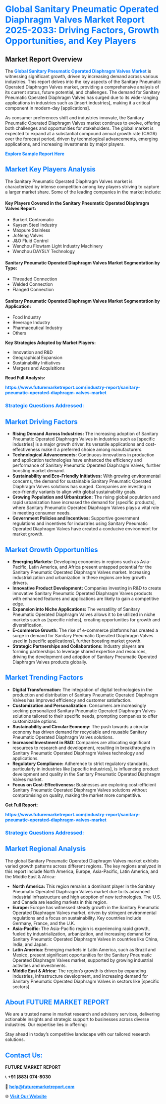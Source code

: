 <h1 style="color: #007BFF;">Global Sanitary Pneumatic Operated Diaphragm Valves Market Report 2025-2033: Driving Factors, Growth Opportunities, and Key Players</h1>

<section id="overview">
<h2>Market Report Overview</h2>
<p>The <a href="https://www.futuremarketreport.com/industry-report/sanitary-pneumatic-operated-diaphragm-valves-market" style="color: #007BFF; text-decoration: none;"><strong>Global Sanitary Pneumatic Operated Diaphragm Valves Market</strong></a> is witnessing significant growth, driven by increasing demand across various industries. This report delves into the key aspects of the Sanitary Pneumatic Operated Diaphragm Valves market, providing a comprehensive analysis of its current status, future potential, and challenges. The demand for Sanitary Pneumatic Operated Diaphragm Valves has surged due to its wide-ranging applications in industries such as [insert industries], making it a critical component in modern-day [applications].</p>
<p>As consumer preferences shift and industries innovate, the Sanitary Pneumatic Operated Diaphragm Valves market continues to evolve, offering both challenges and opportunities for stakeholders. The global market is expected to expand at a substantial compound annual growth rate (CAGR) over the forecast period, driven by technological advancements, emerging applications, and increasing investments by major players.</p>
</section>

<section id="overview">
<p><a href="https://www.futuremarketreport.com/request-sample/reportId=29208" style="color: #007BFF; text-decoration: none;"><strong>Explore Sample Report Here</strong></a></p>
</section>

<section id="key-players">
<h2 style="color: #007BFF;">Market Key Players Analysis</h2>
<p>The Sanitary Pneumatic Operated Diaphragm Valves market is characterized by intense competition among key players striving to capture a larger market share. Some of the leading companies in the market include:</p>
<h4>Key Players Covered in the Sanitary Pneumatic Operated Diaphragm Valves Report:</h4>
<ul><li>Burkert Contromatic</li><li>Kaysen Steel Industry</li><li>Maxpure Stainless</li><li>JoNeng Valves</li><li>J&amp;O Fluid Control</li><li>Wenzhou Flowtam Light Industry Machinery</li><li>Wenzhou DAYSLY Technology</li></ul>
<h4>Sanitary Pneumatic Operated Diaphragm Valves Market Segmentation by Type:</h4>
<ul><li>Threaded Connection</li><li>Welded Connection</li><li>Flanged Connection</li></ul>

<h4>Sanitary Pneumatic Operated Diaphragm Valves Market Segmentation by Application:</h4>
<ul><li>Food Industry</li><li>Beverage Industry</li><li>Pharmaceutical Industry</li><li>Others</li></ul>
<p><strong>Key Strategies Adopted by Market Players:</strong></p>
<ul>
<li>Innovation and R&D</li>
<li>Geographical Expansion</li>
<li>Sustainability Initiatives</li>
<li>Mergers and Acquisitions</li>
</ul>
</section>

<section>
<p><strong>Read Full Analysis: </strong></p><a href="https://www.futuremarketreport.com/industry-report/sanitary-pneumatic-operated-diaphragm-valves-market" style="color: #007BFF; text-decoration: none;"><strong>https://www.futuremarketreport.com/industry-report/sanitary-pneumatic-operated-diaphragm-valves-market</strong></a>
<h3 style="color: #007BFF;">Strategic Questions Addressed:</h3>
</section>

<section id="driving-factors">
<h2 style="color: #007BFF;">Market Driving Factors</h2>
<ul>
<li><strong>Rising Demand Across Industries:</strong> The increasing adoption of Sanitary Pneumatic Operated Diaphragm Valves in industries such as [specific industries] is a major growth driver. Its versatile applications and cost-effectiveness make it a preferred choice among manufacturers.</li>
<li><strong>Technological Advancements:</strong> Continuous innovations in production and application technologies have enhanced the efficiency and performance of Sanitary Pneumatic Operated Diaphragm Valves, further boosting market demand.</li>
<li><strong>Sustainability and Eco-Friendly Initiatives:</strong> With growing environmental concerns, the demand for sustainable Sanitary Pneumatic Operated Diaphragm Valves solutions has surged. Companies are investing in eco-friendly variants to align with global sustainability goals.</li>
<li><strong>Growing Population and Urbanization:</strong> The rising global population and rapid urbanization have increased the demand for [specific products], where Sanitary Pneumatic Operated Diaphragm Valves plays a vital role in meeting consumer needs.</li>
<li><strong>Government Policies and Incentives:</strong> Supportive government regulations and incentives for industries using Sanitary Pneumatic Operated Diaphragm Valves have created a conducive environment for market growth.</li>
</ul>
</section>

<section id="growth-opportunities">
<h2 style="color: #007BFF;">Market Growth Opportunities</h2>
<ul>
<li><strong>Emerging Markets:</strong> Developing economies in regions such as Asia-Pacific, Latin America, and Africa present untapped potential for the Sanitary Pneumatic Operated Diaphragm Valves market. Increasing industrialization and urbanization in these regions are key growth drivers.</li>
<li><strong>Innovative Product Development:</strong> Companies investing in R&D to create innovative Sanitary Pneumatic Operated Diaphragm Valves products with enhanced features and applications are likely to gain a competitive edge.</li>
<li><strong>Expansion into Niche Applications:</strong> The versatility of Sanitary Pneumatic Operated Diaphragm Valves allows it to be utilized in niche markets such as [specific niches], creating opportunities for growth and diversification.</li>
<li><strong>E-commerce Growth:</strong> The rise of e-commerce platforms has created a surge in demand for Sanitary Pneumatic Operated Diaphragm Valves used in [specific applications], further boosting market growth.</li>
<li><strong>Strategic Partnerships and Collaborations:</strong> Industry players are forming partnerships to leverage shared expertise and resources, driving the development and adoption of Sanitary Pneumatic Operated Diaphragm Valves products globally.</li>
</ul>
</section>

<section id="trending-factors">
<h2 style="color: #007BFF;">Market Trending Factors</h2>
<ul>
<li><strong>Digital Transformation:</strong> The integration of digital technologies in the production and distribution of Sanitary Pneumatic Operated Diaphragm Valves has improved efficiency and customer satisfaction.</li>
<li><strong>Customization and Personalization:</strong> Consumers are increasingly seeking personalized Sanitary Pneumatic Operated Diaphragm Valves solutions tailored to their specific needs, prompting companies to offer customizable options.</li>
<li><strong>Sustainability and Circular Economy:</strong> The push towards a circular economy has driven demand for recyclable and reusable Sanitary Pneumatic Operated Diaphragm Valves solutions.</li>
<li><strong>Increased Investment in R&D:</strong> Companies are allocating significant resources to research and development, resulting in breakthroughs in Sanitary Pneumatic Operated Diaphragm Valves technology and applications.</li>
<li><strong>Regulatory Compliance:</strong> Adherence to strict regulatory standards, particularly in industries like [specific industries], is influencing product development and quality in the Sanitary Pneumatic Operated Diaphragm Valves market.</li>
<li><strong>Focus on Cost-Effectiveness:</strong> Businesses are exploring cost-efficient Sanitary Pneumatic Operated Diaphragm Valves solutions without compromising on quality, making the market more competitive.</li>
</ul>
</section>

<section>
<p><strong>Get Full Report: </strong></p><a href="https://www.futuremarketreport.com/industry-report/sanitary-pneumatic-operated-diaphragm-valves-market" style="color: #007BFF; text-decoration: none;"><strong>https://www.futuremarketreport.com/industry-report/sanitary-pneumatic-operated-diaphragm-valves-market</strong></a>
<h3 style="color: #007BFF;">Strategic Questions Addressed:</h3>
</section>


<section id="regional-analysis">
<h2 style="color: #007BFF;">Market Regional Analysis</h2>
<p>The global Sanitary Pneumatic Operated Diaphragm Valves market exhibits varied growth patterns across different regions. The key regions analyzed in this report include North America, Europe, Asia-Pacific, Latin America, and the Middle East & Africa:</p>
<ul>
<li><strong>North America:</strong> This region remains a dominant player in the Sanitary Pneumatic Operated Diaphragm Valves market due to its advanced industrial infrastructure and high adoption of new technologies. The U.S. and Canada are leading markets in this region.</li>
<li><strong>Europe:</strong> Europe has witnessed steady growth in the Sanitary Pneumatic Operated Diaphragm Valves market, driven by stringent environmental regulations and a focus on sustainability. Key countries include Germany, France, and the U.K.</li>
<li><strong>Asia-Pacific:</strong> The Asia-Pacific region is experiencing rapid growth, fueled by industrialization, urbanization, and increasing demand for Sanitary Pneumatic Operated Diaphragm Valves in countries like China, India, and Japan.</li>
<li><strong>Latin America:</strong> Emerging markets in Latin America, such as Brazil and Mexico, present significant opportunities for the Sanitary Pneumatic Operated Diaphragm Valves market, supported by growing industrial activities and investments.</li>
<li><strong>Middle East & Africa:</strong> The region’s growth is driven by expanding industries, infrastructure development, and increasing demand for Sanitary Pneumatic Operated Diaphragm Valves in sectors like [specific sectors].</li>
</ul>
</section>

<footer>
<h2 style="color: #007BFF;">About FUTURE MARKET REPORT</h2>
<p>We are a trusted name in market research and advisory services, delivering actionable insights and strategic support to businesses across diverse industries. Our expertise lies in offering:</p>

<p>Stay ahead in today’s competitive landscape with our tailored research solutions.</p>

<h2 style="color: #007BFF;">Contact Us:</h2>
<p><strong>FUTURE MARKET REPORT</strong></p>
<p>📞 <strong>+91 (883) 074-8030</strong></p>
<p>📧 <strong><a href="mailto:help@futuremarketreport.com" style="color: #007BFF;">help@futuremarketreport.com</a></strong></p>
<p>🌐 <strong><a href="https://www.futuremarketreport.com/" style="color: #007BFF;">Visit Our Website</a></strong></p>
</footer>